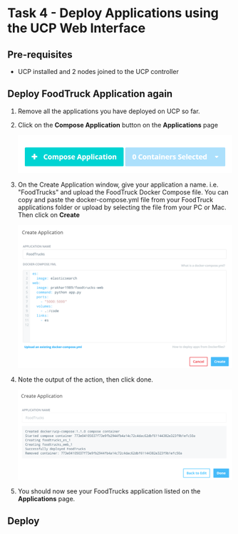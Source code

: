 # Task 4 - Deploy Applications using the UCP Web Interface

## Pre-requisites
- UCP installed and 2 nodes joined to the UCP controller

## Deploy FoodTruck Application again

1. Remove all the applications you have deployed on UCP so far. 
2. Click on the **Compose Application** button on the **Applications** page
   
   ![](images/ucp02_t5_compose_application.PNG)
   
3. On the Create Application window, give your application a name. i.e. "FoodTrucks" and upload the FoodTruck Docker Compose file.
   You can copy and paste the docker-compose.yml file from your FoodTruck applications folder or upload by selecting the file from your PC or Mac. 
   Then click on **Create**
   
   ![](images/ucp02_t5_create_application_screen.PNG)
   
4. Note the output of the action, then click done.

   ![](images/ucp02_t5_create_application_output.PNG)
   
5. You should now see your FoodTrucks application listed on the **Applications** page.


## Deploy 
   
   
   
